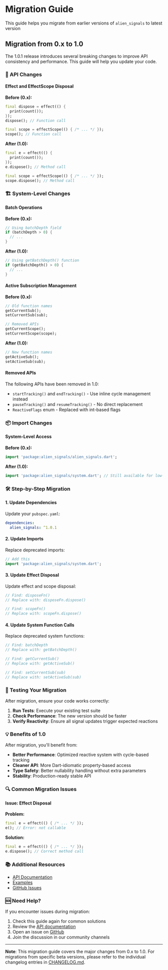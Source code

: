 # Migration Guide

This guide helps you migrate from earlier versions of `alien_signals` to latest version

## Migration from 0.x to 1.0

The 1.0.1 release introduces several breaking changes to improve API consistency and performance. This guide will help you update your code.

### 🔄 API Changes

#### Effect and EffectScope Disposal

**Before (0.x):**
```dart
final dispose = effect(() {
  print(count());
});
dispose(); // Function call

final scope = effectScope(() { /* ... */ });
scope(); // Function call
```

**After (1.0):**
```dart
final e = effect(() {
  print(count());
});
e.dispose(); // Method call

final scope = effectScope(() { /* ... */ });
scope.dispose(); // Method call
```

### 🏗️ System-Level Changes

#### Batch Operations

**Before (0.x):**
```dart
// Using batchDepth field
if (batchDepth > 0) {
  // ...
}
```

**After (1.0):**
```dart
// Using getBatchDepth() function
if (getBatchDepth() > 0) {
  // ...
}
```

#### Active Subscription Management

**Before (0.x):**
```dart
// Old function names
getCurrentSub();
setCurrentSub(sub);

// Removed APIs
getCurrentScope();
setCurrentScope(scope);
```

**After (1.0):**
```dart
// New function names
getActiveSub();
setActiveSub(sub);
```

#### Removed APIs

The following APIs have been removed in 1.0:

- `startTracking()` and `endTracking()` - Use inline cycle management instead
- `pauseTracking()` and `resumeTracking()` - No direct replacement
- `ReactiveFlags` enum - Replaced with int-based flags

### 📦 Import Changes

#### System-Level Access

**Before (0.x):**
```dart
import 'package:alien_signals/alien_signals.dart';
```

**After (1.0):**
```dart
import 'package:alien_signals/system.dart'; // Still available for low-level access
```

### 🛠️ Step-by-Step Migration

#### 1. Update Dependencies

Update your `pubspec.yaml`:

```yaml
dependencies:
  alien_signals: ^1.0.1
```

#### 2. Update Imports

Replace deprecated imports:

```dart
// Add this
import 'package:alien_signals/system.dart';
```

#### 3. Update Effect Disposal

Update effect and scope disposal:

```dart
// Find: disposeFn()
// Replace with: disposeFn.dispose()

// Find: scopeFn()
// Replace with: scopeFn.dispose()
```

#### 4. Update System Function Calls

Replace deprecated system functions:

```dart
// Find: batchDepth
// Replace with: getBatchDepth()

// Find: getCurrentSub()
// Replace with: getActiveSub()

// Find: setCurrentSub(sub)
// Replace with: setActiveSub(sub)
```

### 🧪 Testing Your Migration

After migration, ensure your code works correctly:

1. **Run Tests**: Execute your existing test suite
2. **Check Performance**: The new version should be faster
3. **Verify Reactivity**: Ensure all signal updates trigger expected reactions

### 💡 Benefits of 1.0

After migration, you'll benefit from:

- **Better Performance**: Optimized reactive system with cycle-based tracking
- **Cleaner API**: More Dart-idiomatic property-based access
- **Type Safety**: Better nullability handling without extra parameters
- **Stability**: Production-ready stable API

### 🔍 Common Migration Issues

#### Issue: Effect Disposal

**Problem:**
```dart
final e = effect(() { /* ... */ });
e(); // Error: not callable
```

**Solution:**
```dart
final e = effect(() { /* ... */ });
e.dispose(); // Correct method call
```

### 📚 Additional Resources

- [API Documentation](https://pub.dev/documentation/alien_signals/latest/)
- [Examples](example/)
- [GitHub Issues](https://github.com/medz/alien-signals-dart/issues)

### 🆘 Need Help?

If you encounter issues during migration:

1. Check this guide again for common solutions
2. Review the [API documentation](https://pub.dev/documentation/alien_signals/latest/)
3. Open an issue on [GitHub](https://github.com/medz/alien-signals-dart/issues)
4. Join the discussion in our community channels

---

**Note**: This migration guide covers the major changes from 0.x to 1.0. For migrations from specific beta versions, please refer to the individual changelog entries in [CHANGELOG.md](CHANGELOG.md).
